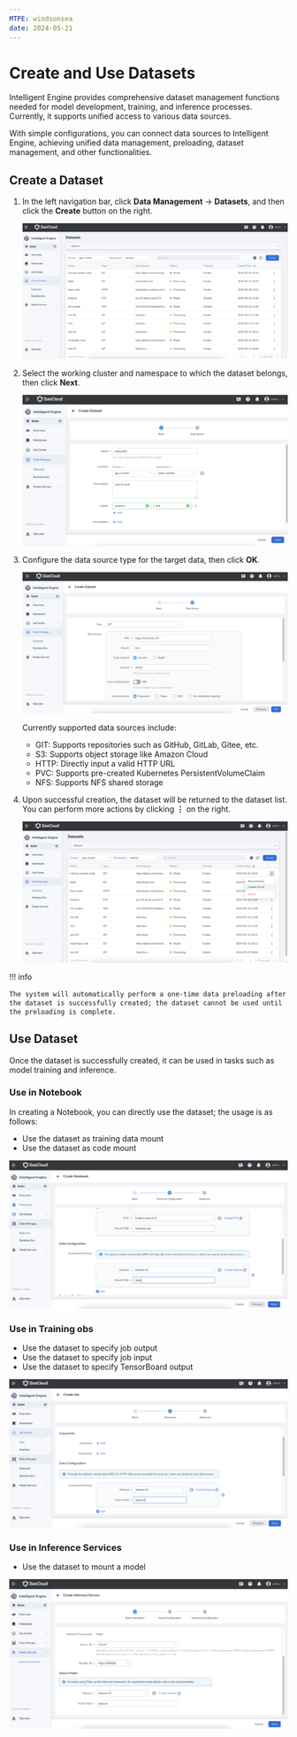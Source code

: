 ```yaml
---
MTPE: windsonsea
date: 2024-05-21
---
```


# Create and Use Datasets

Intelligent Engine provides comprehensive dataset management functions needed for model development, training, and inference processes. Currently, it supports unified access to various data sources.

With simple configurations, you can connect data sources to Intelligent Engine, achieving unified data management, preloading, dataset management, and other functionalities.

## Create a Dataset

1. In the left navigation bar, click **Data Management** -> **Datasets**, and then click the **Create** button on the right.

    ![Click Create](../../images/dataset01.png)

2. Select the working cluster and namespace to which the dataset belongs, then click **Next**.

    ![Fill in Parameters](../../images/dataset02.png)

3. Configure the data source type for the target data, then click **OK**.

    ![Task Resource Configuration](../../images/dataset03.png)

    Currently supported data sources include:

    - GIT: Supports repositories such as GitHub, GitLab, Gitee, etc.
    - S3: Supports object storage like Amazon Cloud
    - HTTP: Directly input a valid HTTP URL
    - PVC: Supports pre-created Kubernetes PersistentVolumeClaim
    - NFS: Supports NFS shared storage

4. Upon successful creation, the dataset will be returned to the dataset list.
   You can perform more actions by clicking **⋮** on the right.

    ![Dataset List](../../images/dataset04.png)

!!! info

    The system will automatically perform a one-time data preloading after the dataset is successfully created; the dataset cannot be used until the preloading is complete.

## Use Dataset

Once the dataset is successfully created, it can be used in tasks such as model training and inference.

### Use in Notebook

In creating a Notebook, you can directly use the dataset; the usage is as follows:

- Use the dataset as training data mount
- Use the dataset as code mount

![Dataset List](../../images/dataset05.png)

### Use in Training obs

- Use the dataset to specify job output
- Use the dataset to specify job input
- Use the dataset to specify TensorBoard output

![jobs](../../images/dataset06.png)

### Use in Inference Services

- Use the dataset to mount a model

![Inference Service](../../images/dataset07.png)
